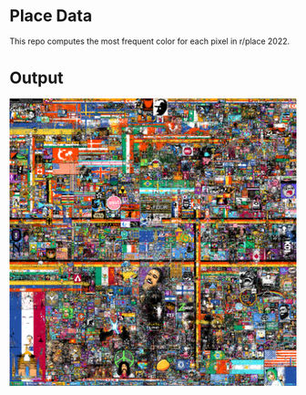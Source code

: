 # Place Data

This repo computes the most frequent color for each pixel in r/place 2022.

# Output

![Most Frequent Pixels](./result.png)
